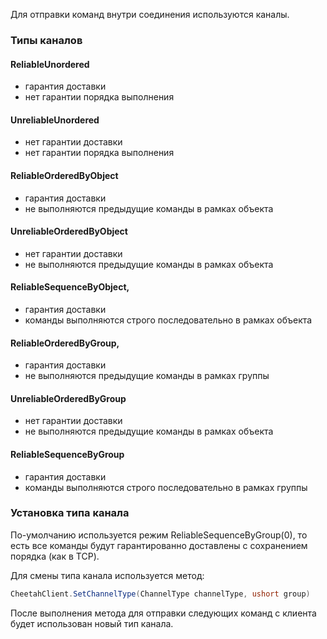 Для отправки команд внутри соединения используются каналы.

### Типы каналов

#### ReliableUnordered

- гарантия доставки
- нет гарантии порядка выполнения

#### UnreliableUnordered

- нет гарантии доставки
- нет гарантии порядка выполнения

#### ReliableOrderedByObject

- гарантия доставки
- не выполняются предыдущие команды в рамках объекта

#### UnreliableOrderedByObject

- нет гарантии доставки
- не выполняются предыдущие команды в рамках объекта

#### ReliableSequenceByObject,

- гарантия доставки
- команды выполняются строго последовательно в рамках объекта

#### ReliableOrderedByGroup,

- гарантия доставки
- не выполняются предыдущие команды в рамках группы

#### UnreliableOrderedByGroup

- нет гарантии доставки
- не выполняются предыдущие команды в рамках объекта

#### ReliableSequenceByGroup

- гарантия доставки
- команды выполняются строго последовательно в рамках группы

### Установка типа канала

По-умолчанию используется режим ReliableSequenceByGroup(0), то есть все команды будут гарантированно доставлены с
сохранением порядка (как в TCP).

Для смены типа канала используется метод:

```csharp
CheetahClient.SetChannelType(ChannelType channelType, ushort group)
```

После выполнения метода для отправки следующих команд с клиента будет использован новый тип канала.


